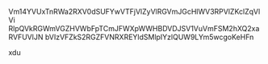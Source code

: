 Vm14YVUxTnRWa2RXV0dSUFYwVTFjVlZyVlRGVmJGcHlWV3RPVlZKclZqVlVi
RlpQVkRGWmVGZHVWbFpTCmJFWXpWWHBDVDJSV1VuVmFSM2hXQ2xaRVFUVlJN
bVIzVFZkS2RGZFVNRXREYldSMlpIYzlQUW9LYm5wcgoKeHFn

xdu